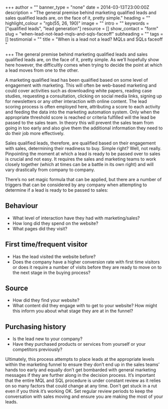+++
author = ""
banner_type = "none"
date = 2014-03-13T23:00:00Z
description = "The general premise behind marketing qualified leads and sales qualified leads are, on the face of it, pretty simple."
heading = ""
highlight_colour = "rgb(55, 26, 190)"
image = ""
intro = ""
keywords = ["qualified leads", "lead generation"]
resource = []
show_contact = "form"
slug = "when-lead-not-lead-mqls-and-sqls-faceoff"
subheading = ""
tags = []
testimonial = ""
title = "When is a lead not a lead? MQLs and SQLs faceoff "

+++
The general premise behind marketing qualified leads and sales qualified leads are, on the face of it, pretty simple. As we’ll hopefully show here however, the difficultly comes when trying to decide the point at which a lead moves from one to the other.

A marketing qualified lead has been qualified based on some level of engagement with marketing. This will often be web-based marketing and could cover activities such as downloading white papers, reading case studies, requesting a consultation, clicking on social media links, signing up for newsletters or any other interaction with online content. The lead scoring process is often employed here, attributing a score to each activity and feeding the data into the marketing automation system. Only when the appropriate threshold score is reached or criteria fulfilled will the lead be passed to the sales team. In theory this will prevent the sales team from going in too early and also give them the additional information they need to do their job more effectively.

Sales qualified leads, therefore, are qualified based on their engagement with sales, determining their readiness to buy. Simple right? Well, not really. Pinpointing the moment at which a lead is ready to be passed over to sales is crucial and not easy. It requires the sales and marketing teams to work closely together (which at times can be a battle in its own right) and will vary drastically from company to company.

There’s no set magic formula that can be applied, but there are a number of triggers that can be considered by any company when attempting to determine if a lead is ready to be passed to sales:

## Behaviour

* What level of interaction have they had with marketing/sales?
* How long did they spend on the website?
* What pages did they visit?

## First time/frequent visitor

* Has the lead visited the website before?
* Does the company have a higher conversion rate with first time visitors or does it require a number of visits before they are ready to move on to the next stage in the buying process?

## Source

* How did they find your website?
* What content did they engage with to get to your website? How might this inform you about what stage they are at in the funnel?

## Purchasing history

* Is the lead new to your company?
* Have they purchased products or services from yourself or your competitors previously?

Ultimately, this process attempts to place leads at the appropriate levels within the marketing funnel to ensure they don’t end up in the sales teams’ hands too early and equally don’t get bombarded with general marketing messages if they are further along in the decision process. It’s important that the entire MQL and SQL procedure is under constant review as it relies on so many factors that could change at any time. Don't get stuck in a rut even if you think it’s working OK. Set regular review periods to keep the conversation with sales moving and ensure you are making the most of your leads.